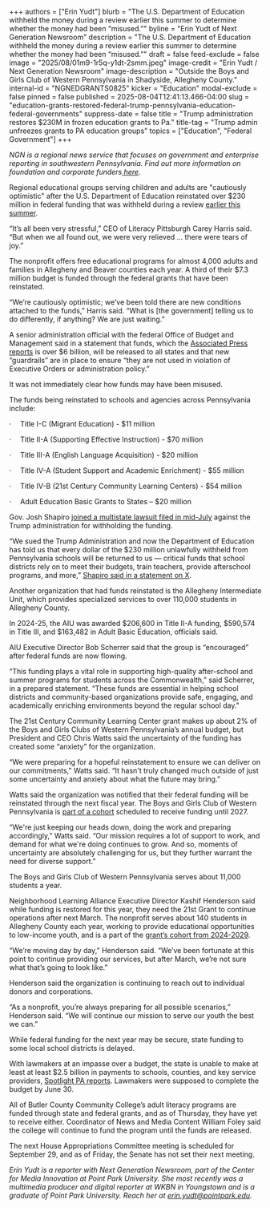 +++
authors = ["Erin Yudt"]
blurb = "The U.S. Department of Education withheld the money during a review earlier this summer to determine whether the money had been “misused.”"
byline = "Erin Yudt of Next Generation Newsroom"
description = "The U.S. Department of Education withheld the money during a review earlier this summer to determine whether the money had been “misused.”"
draft = false
feed-exclude = false
image = "2025/08/01m9-1r5q-y1dt-2smm.jpeg"
image-credit = "Erin Yudt / Next Generation Newsroom"
image-description = "Outside the Boys and Girls Club of Western Pennsylvania in Shadyside, Allegheny County."
internal-id = "NGNEDGRANTS0825"
kicker = "Education"
modal-exclude = false
pinned = false
published = 2025-08-04T12:41:13.466-04:00
slug = "education-grants-restored-federal-trump-pennsylvania-education-federal-governments"
suppress-date = false
title = "Trump administration restores $230M in frozen education grants to Pa."
title-tag = "Trump admin unfreezes grants to PA education groups"
topics = ["Education", "Federal Government"]
+++

<em>NGN is a regional news service that focuses on government and enterprise reporting in southwestern Pennsylvania. Find out more information on foundation and corporate funders</em><a href="https://www.nextgenerationnewsroom.org/sponsors"><em> here</em></a><em>.</em>

Regional educational groups serving children and adults are &#34;cautiously optimistic&#34; after the U.S. Department of Education reinstated over $230 million in federal funding that was withheld during a review <a href="https://www.nextgenerationnewsroom.org/news/its-a-big-problem-for-us-regional-education-groups-respond-to-federal-funding-freeze">earlier this summer</a>.

“It’s all been very stressful,” CEO of Literacy Pittsburgh Carey Harris said. “But when we all found out, we were very relieved … there were tears of joy.”

The nonprofit offers free educational programs for almost 4,000 adults and families in Allegheny and Beaver counties each year. A third of their $7.3 million budget is funded through the federal grants that have been reinstated.

“We’re cautiously optimistic; we’ve been told there are new conditions attached to the funds,” Harris said. “What is \[the government\] telling us to do differently, if anything? We are just waiting.”

A senior administration official with the federal Office of Budget and Management said in a statement that funds, which the <a href="https://apnews.com/article/trump-education-summer-school-english-language-grants-fac670e8f60fab397fbd68dfed866ea1">Associated Press reports</a> is over $6 billion, will be released to all states and that new “guardrails” are in place to ensure “they are not used in violation of Executive Orders or administration policy.”

It was not immediately clear how funds may have been misused.

The funds being reinstated to schools and agencies across Pennsylvania include:

·  Title I-C (Migrant Education) - $11 million

·  Title II-A (Supporting Effective Instruction) - $70 million

·  Title III-A (English Language Acquisition) - $20 million

·  Title IV-A (Student Support and Academic Enrichment) - $55 million

·  Title IV-B (21st Century Community Learning Centers) - $54 million

·  Adult Education Basic Grants to States – $20 million

Gov. Josh Shapiro <a href="https://www.pa.gov/governor/newsroom/2025-press-releases/gov-shapiro-challenges-trump-admin-unlawful-withholding-of-funds">joined a multistate lawsuit filed in mid-July</a> against the Trump administration for withholding the funding.

“We sued the Trump Administration and now the Department of Education has told us that every dollar of the $230 million unlawfully withheld from Pennsylvania schools will be returned to us — critical funds that school districts rely on to meet their budgets, train teachers, provide afterschool programs, and more,” <a href="https://x.com/GovernorShapiro/status/1948859689804202157">Shapiro said in a statement on X</a>.

Another organization that had funds reinstated is the Allegheny Intermediate Unit, which provides specialized services to over 110,000 students in Allegheny County.

In 2024-25, the AIU was awarded $206,600 in Title II-A funding, $590,574 in Title III, and $163,482 in Adult Basic Education, officials said.

AIU Executive Director Bob Scherrer said that the group is “encouraged” after federal funds are now flowing.

“This funding plays a vital role in supporting high-quality after-school and summer programs for students across the Commonwealth,” said Scherrer, in a prepared statement. “These funds are essential in helping school districts and community-based organizations provide safe, engaging, and academically enriching environments beyond the regular school day.&#34;

The 21st Century Community Learning Center grant makes up about 2% of the Boys and Girls Clubs of Western Pennsylvania’s annual budget, but President and CEO Chris Watts said the uncertainty of the funding has created some “anxiety” for the organization.

“We were preparing for a hopeful reinstatement to ensure we can deliver on our commitments,” Watts said. “It hasn&#39;t truly changed much outside of just some uncertainty and anxiety about what the future may bring.”

Watts said the organization was notified that their federal funding will be reinstated through the next fiscal year. The Boys and Girls Club of Western Pennsylvania is <a href="https://www.pa.gov/agencies/education/programs-and-services/instruction/elementary-and-secondary-education/21st-century-community-learning-centers/cohort-11">part of a cohort</a> scheduled to receive funding until 2027.

“We&#39;re just keeping our heads down, doing the work and preparing accordingly,” Watts said. “Our mission requires a lot of support to work, and demand for what we&#39;re doing continues to grow. And so, moments of uncertainty are absolutely challenging for us, but they further warrant the need for diverse support.”

The Boys and Girls Club of Western Pennsylvania serves about 11,000 students a year.

Neighborhood Learning Alliance Executive Director Kashif Henderson said while funding is restored for this year, they need the 21st Grant to continue operations after next March. The nonprofit serves about 140 students in Allegheny County each year, working to provide educational opportunities to low-income youth, and is a part of the <a href="https://www.pa.gov/agencies/education/programs-and-services/instruction/elementary-and-secondary-education/21st-century-community-learning-centers/cohorts-12">grant’s cohort from 2024-2029</a>.

“We’re moving day by day,” Henderson said. “We’ve been fortunate at this point to continue providing our services, but after March, we’re not sure what that’s going to look like.”

Henderson said the organization is continuing to reach out to individual donors and corporations.

“As a nonprofit, you’re always preparing for all possible scenarios,” Henderson said. “We will continue our mission to serve our youth the best we can.”

While federal funding for the next year may be secure, state funding to some local school districts is delayed.

With lawmakers at an impasse over a budget, the state is unable to make at least at least $2.5 billion in payments to schools, counties, and key service providers, <a href="https://www.spotlightpa.org/news/2025/07/pennsylvania-state-budget-impasse-education-funding-delays-capitol/">Spotlight PA reports</a>. Lawmakers were supposed to complete the budget by June 30.

All of Butler County Community College’s adult literacy programs are funded through state and federal grants, and as of Thursday, they have yet to receive either. Coordinator of News and Media Content William Foley said the college will continue to fund the program until the funds are released.

The next House Appropriations Committee meeting is scheduled for September 29, and as of Friday, the Senate has not set their next meeting.

<em>Erin Yudt is a reporter with Next Generation Newsroom, part of the Center for Media Innovation at Point Park University. She most recently was a multimedia producer and digital reporter at WKBN in Youngstown and is a graduate of Point Park University. Reach her at </em><a href="mailto:erin.yudt@pointpark.edu"><em>erin.yudt@pointpark.edu</em></a><em>.</em>

